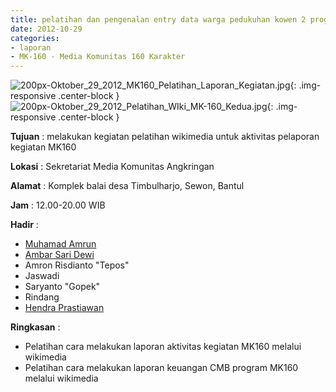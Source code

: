 ```yaml
---
title: pelatihan dan pengenalan entry data warga pedukuhan kowen 2 program kegiatan MK160 melakukan kegiatan pelatihan wikimedia untuk aktivitas pelaporan kegiatan MK160
date: 2012-10-29
categories:
- laporan
- MK-160 - Media Komunitas 160 Karakter
---
```


![200px-Oktober_29_2012_MK160_Pelatihan_Laporan_Kegiatan.jpg](/uploads/200px-Oktober_29_2012_MK160_Pelatihan_Laporan_Kegiatan.jpg){: .img-responsive .center-block }
![200px-Oktober_29_2012_Pelatihan_WIki_MK-160_Kedua.jpg](/uploads/200px-Oktober_29_2012_Pelatihan_WIki_MK-160_Kedua.jpg){: .img-responsive .center-block }

**Tujuan** : melakukan kegiatan pelatihan wikimedia untuk aktivitas pelaporan kegiatan MK160

**Lokasi** : Sekretariat Media Komunitas Angkringan 

**Alamat** : Komplek balai desa Timbulharjo, Sewon, Bantul 

**Jam** : 12.00-20.00 WIB 

**Hadir** : 
* [Muhamad Amrun](http://wiki.ciptamedia.org/wiki/Muhamad_Amrun)
* [Ambar Sari Dewi](http://wiki.ciptamedia.org/wiki/Ambar_Sari_Dewi)
* Amron Risdianto "Tepos"
* Jaswadi
* Saryanto "Gopek"
* Rindang
* [Hendra Prastiawan](http://wiki.ciptamedia.org/wiki/Hendra_Prastiawan)

**Ringkasan** : 
* Pelatihan cara melakukan laporan aktivitas kegiatan MK160 melalui wikimedia
* Pelatihan cara melakukan laporan keuangan CMB program MK160 melalui wikimedia
